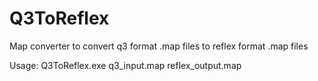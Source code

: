 Q3ToReflex
==========

Map converter to convert q3 format .map files to reflex format .map files

Usage: Q3ToReflex.exe q3_input.map reflex_output.map
